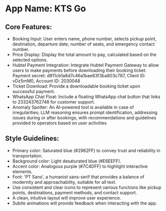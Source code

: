 # **App Name**: KTS Go

## Core Features:

- Booking Input: User enters name, phone number, selects pickup point, destination, departure date, number of seats, and emergency contact number.
- Price Display: Display the total amount to pay, calculated based on the selected options.
- Hubtel Payment Integration: Integrate Hubtel Payment Gateway to allow users to make payments before downloading their booking ticket. Payment secret: d911cb1a8d7c46a1bae83f3ba803c787, Client ID: vDz5mM0, Account ID: 2030048
- Ticket Download: Provide a downloadable booking ticket upon successful payment.
- WhatsApp Chat Float: Include a floating WhatsApp chat button that links to 233243762748 for customer support.
- Anomaly Spotter: An AI-powered tool is available in case of irregularities; LLM reasoning ensures prompt identification, addressing issues during or after bookings, with recommendations and guidelines provided to operators based on user activities

## Style Guidelines:

- Primary color: Saturated blue (#2962FF) to convey trust and reliability in transportation.
- Background color: Light desaturated blue (#E6EEFF).
- Accent color: Analogous purple (#7C4DFF) to highlight interactive elements.
- Font: 'PT Sans', a humanist sans-serif that provides a balance of modernity and approachability, suitable for all text.
- Use consistent and clear icons to represent various functions like pickup points, destinations, payment methods, and contact support.
- A clean, intuitive layout will improve user experience.
- Subtle animations will provide feedback when interacting with the app.